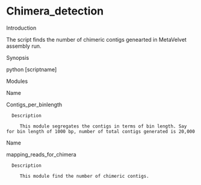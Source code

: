 # Chimera_detection

Introduction

The script finds the number of chimeric contigs genearted in MetaVelvet assembly run.

Synopsis

 python [scriptname]
 
Modules

Name

  Contigs_per_binlength
  
      Description
      
         This module segregates the contigs in terms of bin length. Say for bin length of 1000 bp, number of total contigs generated is 20,000
        
Name
  
  mapping_reads_for_chimera
      
      Description
         
         This module find the number of chimeric contigs.
         
